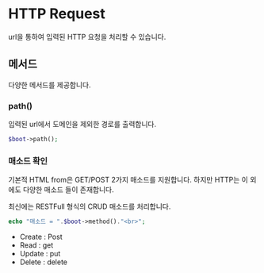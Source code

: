 # HTTP Request

url을 통하여 입력된 HTTP 요청을 처리할 수 있습니다.


## 메서드
다양한 메서드를 제공합니다.

### path()
입력된 url에서 도메인을 제외한 경로를 출력합니다.

```php
$boot->path();
```


### 매소드 확인
기본적 HTML from은 GET/POST 2가지 매소드를 지원합니다. 하지만 HTTP는 이 외에도 다양한 매소드 들이 존재합니다.

최신에는 RESTFull 형식의 CRUD 매소드를 처리합니다.

```php
echo "매소드 = ".$boot->method()."<br>";
```

* Create : Post
* Read : get
* Update : put
* Delete : delete
